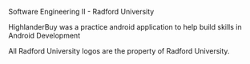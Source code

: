 Software Engineering II - Radford University

HighlanderBuy was a practice android application to help build skills in Android Development

All Radford University logos are the property of Radford University. 
